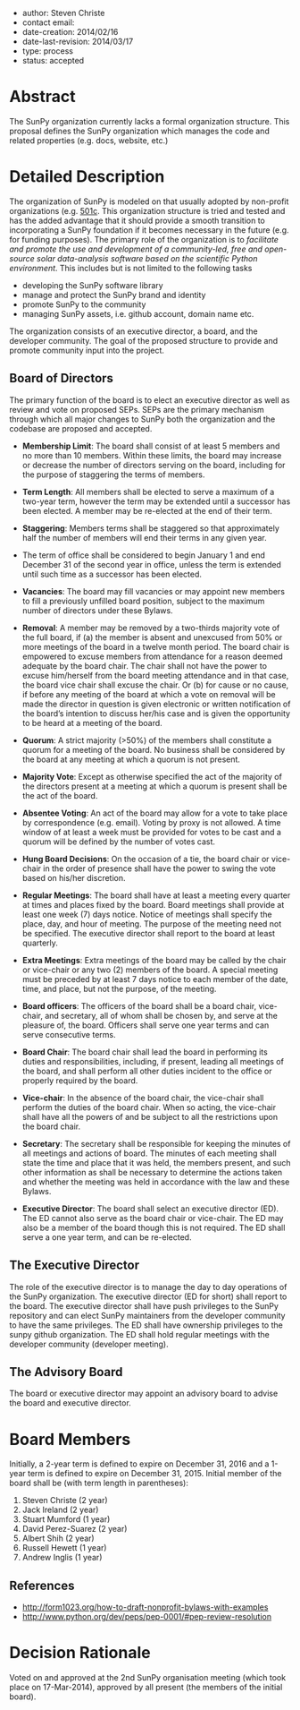 * author: Steven Christe 
* contact email: 
* date-creation: 2014/02/16
* date-last-revision: 2014/03/17 
* type: process 
* status: accepted

# Abstract
The SunPy organization currently lacks a formal organization
structure. This proposal defines the SunPy organization which manages
the code and related properties (e.g. docs, website, etc.)

# Detailed Description
The organization of SunPy is modeled on that usually adopted by
non-profit organizations (e.g.
[501c](http://en.wikipedia.org/wiki/501(c)_organization). This
organization structure is tried and tested and has the added advantage
that it should provide a smooth transition to incorporating a SunPy
foundation if it becomes necessary in the future (e.g. for funding
purposes). The primary role of the organization is to *facilitate and
promote the use and development of a community-led, free and
open-source solar data-analysis software based on the scientific
Python environment*. This includes but is not limited to the following
tasks

* developing the SunPy software library 
* manage and protect the SunPy
brand and identity 
* promote SunPy to the community 
* managing SunPy assets, i.e. github account, domain name etc.

The organization consists of an executive director, a board, and the
developer community. The goal of the proposed structure to provide and
promote community input into the project.

## Board of Directors
The primary function of the board is to elect an executive director as
well as review and vote on proposed SEPs. SEPs are the primary
mechanism through which all major changes to SunPy both the
organization and the codebase are proposed and accepted.

* **Membership Limit**: The board shall consist of at least 5 members
and no more than 10 members. Within these limits, the board may
increase or decrease the number of directors serving on the board,
including for the purpose of staggering the terms of members.

* **Term Length**: All members shall be elected to serve a maximum of
a two-year term, however the term may be extended until a successor
has been elected. A member may be re-elected at the end of their term.

* **Staggering**: Members terms shall be staggered so that
approximately half the number of members will end their terms in any
given year.

* The term of office shall be considered to begin January 1 and end
December 31 of the second year in office, unless the term is extended
until such time as a successor has been elected.

* **Vacancies**: The board may fill vacancies or may appoint new
members to fill a previously unfilled board position, subject to the
maximum number of directors under these Bylaws.

* **Removal**: A member may be removed by a two-thirds majority vote
of the full board, if (a) the member is absent and unexcused from 50%
or more meetings of the board in a twelve month period.  The board
chair is empowered to excuse members from attendance for a reason
deemed adequate by the board chair. The chair shall not have the power
to excuse him/herself from the board meeting attendance and in that
case, the board vice chair shall excuse the chair. Or (b) for cause or
no cause, if before any meeting of the board at which a vote on
removal will be made the director in question is given electronic or
written notification of the board’s intention to discuss her/his case
and is given the opportunity to be heard at a meeting of the board.

* **Quorum**:  A strict majority (>50%) of the members shall
constitute a quorum for a meeting of the board. No business shall be
considered by the board at any meeting at which a quorum is not
present.

* **Majority Vote**:  Except as otherwise specified the act of the
majority of the directors present at a meeting at which a quorum is
present shall be the act of the board.

* **Absentee Voting**:  An act of the board may allow for a vote to take
place by correspondence (e.g. email). Voting by proxy is not allowed.
A time window of at least a week must be provided for votes to be cast 
and a quorum will be defined by the number of votes cast.

* **Hung Board Decisions**: On the occasion of a tie, the board chair
or vice-chair in the order of presence shall have the power to swing
the vote based on his/her discretion.

* **Regular Meetings**:  The board shall have at least a meeting every
quarter at times and places fixed by the board. Board meetings shall
provide at least one week (7) days notice. Notice of meetings shall
specify the place, day, and hour of meeting. The purpose of the
meeting need not be specified. The executive director shall report to
the board at least quarterly.

* **Extra Meetings**:  Extra meetings of the board may be called by
the chair or vice-chair or any two (2) members of the board.  A
special meeting must be preceded by at least 7 days notice to each
member of the date, time, and place, but not the purpose, of the
meeting.

* **Board officers**: The officers of the board shall be a board
chair, vice-chair, and secretary, all of whom shall be chosen by, and
serve at the pleasure of, the board. Officers shall serve one year
terms and can serve consecutive terms.

* **Board Chair**: The board chair shall lead the board in performing
its duties and responsibilities, including, if present, leading all
meetings of the board, and shall perform all other duties incident to
the office or properly required by the board.

* **Vice-chair**: In the absence of the board chair, the vice-chair
shall perform the duties of the board chair. When so acting, the
vice-chair shall have all the powers of and be subject to all the
restrictions upon the board chair.

* **Secretary**: The secretary shall be responsible for keeping the
minutes of all meetings and actions of board.  The minutes of each
meeting shall state the time and place that it was held, the members
present, and such other information as shall be necessary to determine
the actions taken and whether the meeting was held in accordance with
the law and these Bylaws.

* **Executive Director**: The board shall select an executive director
(ED). The ED cannot also serve as the board chair or vice-chair. The
ED may also be a member of the board though this is not required. The
ED shall serve a one year term, and can be re-elected.

## The Executive Director
The role of the executive director is to manage the day to day
operations of the SunPy organization. The executive director (ED for
short) shall report to the board. The executive director shall have
push privileges to the SunPy repository and can elect SunPy
maintainers from the developer community to have the same privileges.
The ED shall have ownership privileges to the sunpy github
organization. The ED shall hold regular meetings with the developer
community (developer meeting).

## The Advisory Board
The board or executive director may appoint an advisory board to
advise the board and executive director.

# Board Members
Initially, a 2-year term is defined to expire on December 31, 2016 and
a 1-year term is defined to expire on December 31, 2015.  Initial
member of the board shall be (with term length in parentheses):

1. Steven Christe (2 year) 
2. Jack Ireland (2 year) 
3. Stuart Mumford (1 year) 
4. David Perez-Suarez (2 year) 
5. Albert Shih (2 year) 
6. Russell Hewett (1 year) 
7. Andrew Inglis (1 year)

## References
* http://form1023.org/how-to-draft-nonprofit-bylaws-with-examples 
* http://www.python.org/dev/peps/pep-0001/#pep-review-resolution

# Decision Rationale
Voted on and approved at the 2nd SunPy organisation meeting (which took place on 
17-Mar-2014), approved by all present (the members of the initial board).